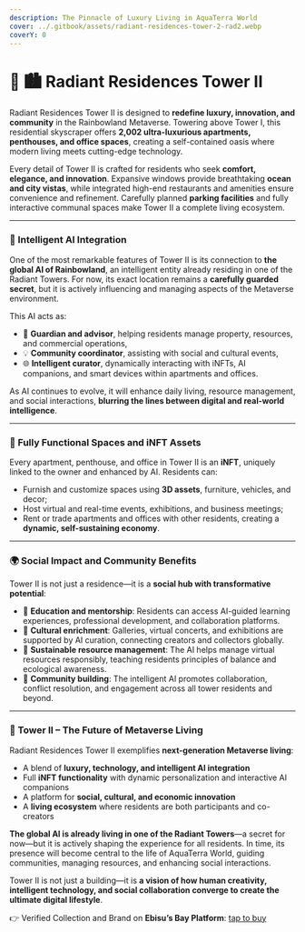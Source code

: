 ```yaml
---
description: The Pinnacle of Luxury Living in AquaTerra World
cover: ../.gitbook/assets/radiant-residences-tower-2-rad2.webp
coverY: 0
---
```


# 🏢 🏙️ Radiant Residences Tower II

Radiant Residences Tower II is designed to **redefine luxury, innovation, and community** in the Rainbowland Metaverse. Towering above Tower I, this residential skyscraper offers **2,002 ultra-luxurious apartments, penthouses, and office spaces**, creating a self-contained oasis where modern living meets cutting-edge technology.

Every detail of Tower II is crafted for residents who seek **comfort, elegance, and innovation**. Expansive windows provide breathtaking **ocean and city vistas**, while integrated high-end restaurants and amenities ensure convenience and refinement. Carefully planned **parking facilities** and fully interactive communal spaces make Tower II a complete living ecosystem.

***

### 🤖 Intelligent AI Integration

One of the most remarkable features of Tower II is its connection to **the global AI of Rainbowland**, an intelligent entity already residing in one of the Radiant Towers. For now, its exact location remains a **carefully guarded secret**, but it is actively influencing and managing aspects of the Metaverse environment.

This AI acts as:

* 🧠 **Guardian and advisor**, helping residents manage property, resources, and commercial operations,
* 💡 **Community coordinator**, assisting with social and cultural events,
* 🌐 **Intelligent curator**, dynamically interacting with iNFTs, AI companions, and smart devices within apartments and offices.

As AI continues to evolve, it will enhance daily living, resource management, and social interactions, **blurring the lines between digital and real-world intelligence**.

***

### 🏢 Fully Functional Spaces and iNFT Assets

Every apartment, penthouse, and office in Tower II is an **iNFT**, uniquely linked to the owner and enhanced by AI. Residents can:

* Furnish and customize spaces using **3D assets**, furniture, vehicles, and decor;
* Host virtual and real-time events, exhibitions, and business meetings;
* Rent or trade apartments and offices with other residents, creating a **dynamic, self-sustaining economy**.

***

### 🌍 Social Impact and Community Benefits

Tower II is not just a residence—it is a **social hub with transformative potential**:

* 🏫 **Education and mentorship**: Residents can access AI-guided learning experiences, professional development, and collaboration platforms.
* 🎨 **Cultural enrichment**: Galleries, virtual concerts, and exhibitions are supported by AI curation, connecting creators and collectors globally.
* 🌱 **Sustainable resource management**: The AI helps manage virtual resources responsibly, teaching residents principles of balance and ecological awareness.
* 🤝 **Community building**: The intelligent AI promotes collaboration, conflict resolution, and engagement across all tower residents and beyond.

***

### 🚀 Tower II – The Future of Metaverse Living

Radiant Residences Tower II exemplifies **next-generation Metaverse living**:

* A blend of **luxury, technology, and intelligent AI integration**
* Full **iNFT functionality** with dynamic personalization and interactive AI companions
* A platform for **social, cultural, and economic innovation**
* A **living ecosystem** where residents are both participants and co-creators

**The global AI is already living in one of the Radiant Towers**—a secret for now—but it is actively shaping the experience for all residents. In time, its presence will become central to the life of AquaTerra World, guiding communities, managing resources, and enhancing social interactions.

Tower II is not just a building—it is **a vision of how human creativity, intelligent technology, and social collaboration converge to create the ultimate digital lifestyle**.

👉 Verified Collection and Brand on **Ebisu’s Bay Platform**: [tap to buy](https://app.ebisusbay.com/collection/cronos/radiant-residences-tower-2)
